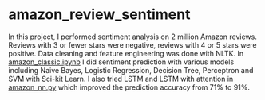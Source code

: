 # amazon_review_sentiment
In this project, I performed sentiment analysis on 2 million Amazon reviews. Reviews with 3 or fewer stars were negative, reviews with 4 or 5 stars were positive. Data cleaning and feature engineering was done with NLTK. In [amazon_classic.ipynb](amazon_classic.ipynb) I did sentiment prediction with various models including Naive Bayes, Logistic Regression, Decision Tree, Perceptron and SVM with Sci-kit Learn. I also tried LSTM and LSTM with attention in [amazon_nn.py](amazon_nn.py) which improved the prediction accuracy from 71% to 91%.
